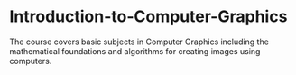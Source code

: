 # Introduction-to-Computer-Graphics
The course covers basic subjects in Computer Graphics including the mathematical foundations and algorithms for creating images using computers. 
